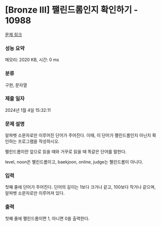 # [Bronze III] 팰린드롬인지 확인하기 - 10988 

[문제 링크](https://www.acmicpc.net/problem/10988) 

### 성능 요약

메모리: 2020 KB, 시간: 0 ms

### 분류

구현, 문자열

### 제출 일자

2024년 1월 4일 15:32:11

### 문제 설명

<p>알파벳 소문자로만 이루어진 단어가 주어진다. 이때, 이 단어가 팰린드롬인지 아닌지 확인하는 프로그램을 작성하시오.</p>

<p>팰린드롬이란 앞으로 읽을 때와 거꾸로 읽을 때 똑같은 단어를 말한다. </p>

<p>level, noon은 팰린드롬이고, baekjoon, online, judge는 팰린드롬이 아니다.</p>

### 입력 

 <p>첫째 줄에 단어가 주어진다. 단어의 길이는 1보다 크거나 같고, 100보다 작거나 같으며, 알파벳 소문자로만 이루어져 있다.</p>

### 출력 

 <p>첫째 줄에 팰린드롬이면 1, 아니면 0을 출력한다.</p>

